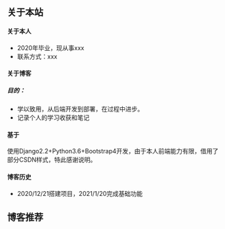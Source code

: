## 关于本站

#### 关于本人
- 2020年毕业，现从事xxx
- 联系方式：xxx

#### 关于博客

##### 目的：
- 学以致用，从后端开发到部署，在过程中进步。
- 记录个人的学习收获和笔记

#### 基于
使用Django2.2+Python3.6+Bootstrap4开发，由于本人前端能力有限，借用了部分CSDN样式，特此感谢说明。

#### 博客历史
- 2020/12/21搭建项目，2021/1/20完成基础功能

## 博客推荐


